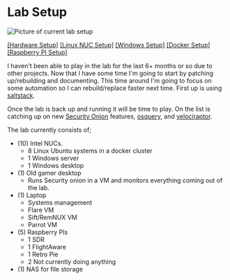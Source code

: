 # Lab Setup

![Picture of current lab setup](Lab%20v2%20Layout.png"Lab")

[[Hardware Setup]](https://github.com/EddyIAM/Lab/blob/main/Hardware%20setup.md)
[[Linux NUC Setup]](https://github.com/EddyIAM/Lab/blob/main/Linux%20NUC%20setup.md)
[[Windows Setup]](https://github.com/EddyIAM/Lab/blob/main/Windows%20setup.md)
[[Docker Setup]](https://github.com/EddyIAM/Lab/blob/main/Docker%20setup.md)
[[Raspberry PI Setup]](https://github.com/EddyIAM/Lab/blob/main/Pi%20setup.md)

I haven't been able to play in the lab for the last 6+ months or so due to other projects.  Now that I have some time I'm going to start by patching up/rebuilding and documenting.  This time around I'm going to focus on some automation so I can rebuild/replace faster next time.  First up is using [saltstack](https://saltproject.io/).

Once the lab is back up and running it will be time to play.  On the list is catching up on new [Security Onion](https://securityonionsolutions.com/) features, [osquery](https://osquery.io/), and [velociraptor](https://docs.velociraptor.app/). 

The lab currently consists of;

- (10) Intel NUCs.
  - 8 Linux Ubuntu systems in a docker cluster
  - 1 Windows server
  - 1 Windows desktop  
- (1) Old gamer desktop
  - Runs Security onion in a VM and monitors everything coming out of the lab.
- (1) Laptop
  - Systems management
  - Flare VM
  - Sift/RemNUX VM
  - Parrot VM
- (5) Raspberry PIs
  - 1 SDR
  - 1 FlightAware
  - 1 Retro Pie
  - 2 Not currently doing anything
- (1) NAS for file storage

